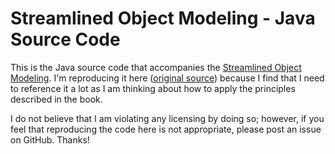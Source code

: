 
# Streamlined Object Modeling - Java Source Code

This is the Java source code that accompanies the [Streamlined Object Modeling][book]. I'm 
reproducing it here ([original source][source]) because I find that I need to reference it a lot
as I am thinking about how to apply the principles described in the book.

I do not believe that I am violating any licensing by doing so; however, if you feel that 
reproducing the code here is not appropriate, please post an issue on GitHub. Thanks!


[book]: http://amzn.to/19CdGIu
[source]: http://mikeabney.com/som/source.html
